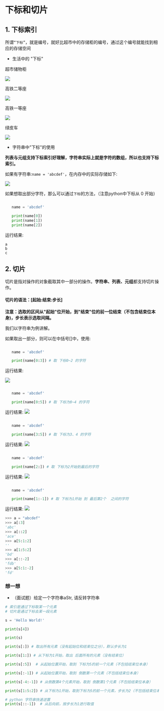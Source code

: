# 下标和切片

## 1. 下标索引

所谓`“下标”`，就是编号，就好比超市中的存储柜的编号，通过这个编号就能找到相应的存储空间

* 生活中的 "下标"
 
 超市储物柜
 
 ![](../Images/01-第5天-11.jpg)
 
 高铁二等座
 
 ![](../Images/01-第5天-8.jpg)
 
 高铁一等座
 
 ![](../Images/01-第5天-10.jpg)
 
 绿皮车
 
 ![](../Images/01-第5天-9.jpg)

* 字符串中"下标"的使用

 **列表与元组支持下标索引好理解，字符串实际上就是字符的数组，所以也支持下标索引。**

 如果有字符串:`name = 'abcdef'`，在内存中的实际存储如下:

 ![](../Images/01-第5天-12.png)

 如果想取出部分字符，那么可以通过`下标`的方法，（注意python中下标从 0 开始）
 
 ```python

 	name = 'abcdef'

 	print(name[0])
 	print(name[1])
 	print(name[2])

 ```
 运行结果:

 ```
 a
 b
 c
 ``` 


## 2. 切片

切片是指对操作的对象截取其中一部分的操作。**字符串、列表、元组**都支持切片操作。

#### 切片的语法：[起始:结束:步长]
**注意：选取的区间从"起始"位开始，到"结束"位的前一位结束（不包含结束位本身)，步长表示选取间隔。**

我们以字符串为例讲解。

 如果取出一部分，则可以在中括号[]中，使用:
 
 ```python

 	name = 'abcdef'

 	print(name[0:3]) # 取 下标0~2 的字符
 ```
 运行结果:
 
 ![](../Images/01-第5天-14.png)

 ```python

 	name = 'abcdef'

 	print(name[0:5]) # 取 下标为0~4 的字符

 ```
 运行结果:
 ![](../Images/01-第5天-15.png)

 ```python

 	name = 'abcdef'

 	print(name[3:5]) # 取 下标为3、4 的字符
 ```
 运行结果:
 ![](../Images/01-第5天-16.png)

 ```python

 	name = 'abcdef'

 	print(name[2:]) # 取 下标为2开始到最后的字符
 ```
 运行结果:
 ![](../Images/01-第5天-17.png)

 ```python

 	name = 'abcdef'

 	print(name[1:-1]) # 取 下标为1开始 到 最后第2个  之间的字符

 ```
 运行结果:
 ![](../Images/01-第5天-18.png)

 ```python
 >>> a = "abcdef"
 >>> a[:3]
 'abc'
 >>> a[::2]
 'ace'
 >>> a[5:1:2] 
 ''
 >>> a[1:5:2]
 'bd'
 >>> a[::-2]
 'fdb' 
 >>> a[5:1:-2]
 'fd'
 ```
 
### 想一想
 
 + （面试题）给定一个字符串aStr, 请反转字符串



``` python
# 索引是通过下标取某一个元素# 切片是通过下标去某一段元素s = 'Hello World!'print(s[4])print(s)print(s[:]) # 取出所有元素（没有起始位和结束位之分），默认步长为1print(s[1:]) # 从下标为1开始，取出 后面所有的元素（没有结束位）print(s[:5])  # 从起始位置开始，取到 下标为5的前一个元素（不包括结束位本身）print(s[:-1]) # 从起始位置开始，取到 倒数第一个元素（不包括结束位本身）print(s[-4:-1]) # 从倒数第4个元素开始，取到 倒数第1个元素（不包括结束位本身）print(s[1:5:2]) # 从下标为1开始，取到下标为5的前一个元素，步长为2（不包括结束位本身）# python 字符串快速逆置print(s[::-1])  # 从后向前，按步长为1进行取值
```

